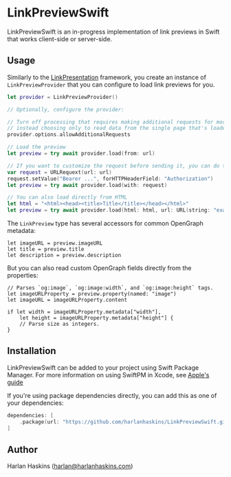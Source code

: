 # LinkPreviewSwift

LinkPreviewSwift is an in-progress implementation of link previews in Swift that works client-side or server-side.

## Usage

Similarly to the [LinkPresentation](https://developer.apple.com/documentation/linkpresentation) framework, you create an instance of `LinkPreviewProvider`
that you can configure to load link previews for you.

```swift
let provider = LinkPreviewProvider()

// Optionally, configure the provider:

// Turn off processing that requires making additional requests for more information,
// instead choosing only to read data from the single page that's loaded.
provider.options.allowAdditionalRequests

// Load the preview
let preview = try await provider.load(from: url)

// If you want to customize the request before sending it, you can do that.
var request = URLRequext(url: url)
request.setValue("Bearer ...", forHTTPHeaderField: "Authorization")
let preview = try await provider.load(with: request)

// You can also load directly from HTML
let html = "<html><head><title>Title</title></head></html>"
let preview = try await provider.load(html: html, url: URL(string: "example.com")!)
```

The `LinkPreview` type has several accessors for common OpenGraph metadata:

```
let imageURL = preview.imageURL
let title = preview.title
let description = preview.description
```

But you can also read custom OpenGraph fields directly from the properties:

```
// Parses `og:image`, `og:image:width`, and `og:image:height` tags.
let imageURLProperty = preview.property(named: "image")
let imageURL = imageURLProperty.content

if let width = imageURLProperty.metadata["width"], 
    let height = imageURLProperty.metadata["height"] {
    // Parse size as integers.
}
```

## Installation

LinkPreviewSwift can be added to your project using Swift Package Manager. For more
information on using SwiftPM in Xcode, see [Apple's guide](https://developer.apple.com/documentation/xcode/adding-package-dependencies-to-your-app)

If you're using package dependencies directly, you can add this as one of your dependencies:

```swift
dependencies: [
    .package(url: "https://github.com/harlanhaskins/LinkPreviewSwift.git", branch: "main")
]
```

## Author

Harlan Haskins ([harlan@harlanhaskins.com](mailto:harlan@harlanhaskins.com))
